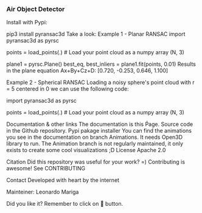 
### Air Object Detector

Install with Pypi:

pip3 install pyransac3d
Take a look:
Example 1 - Planar RANSAC
import pyransac3d as pyrsc

points = load_points(.) # Load your point cloud as a numpy array (N, 3)

plane1 = pyrsc.Plane()
best_eq, best_inliers = plane1.fit(points, 0.01)
Results in the plane equation Ax+By+Cz+D: [0.720, -0.253, 0.646, 1.100]

Example 2 - Spherical RANSAC
Loading a noisy sphere's point cloud with r = 5 centered in 0 we can use the following code:

import pyransac3d as pyrsc

points = load_points(.) # Load your point cloud as a numpy array (N, 3)

Documentation & other links
The documentation is this Ṕage.
Source code in the Github repository.
Pypi pakage installer
You can find the animations you see in the documentation on branch Animations. It needs Open3D library to run. The Animation branch is not regularly maintained, it only exists to create some cool visualizations ;D
License
Apache 2.0

Citation
Did this repository was useful for your work? =)
Contributing is awesome!
See CONTRIBUTING

Contact
Developed with heart by the internet

Mainteiner: Leonardo Mariga

Did you like it? Remember to click on 🌟 button.
